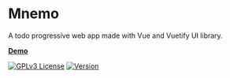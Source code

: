 # Mnemo

A todo progressive web app made with Vue and Vuetify UI library.

[**Demo**](https://d2zuxmugggl957.cloudfront.net)<br>

[![GPLv3 License](https://img.shields.io/badge/License-GPL%20v3-yellow.svg)](https://opensource.org/licenses/)
[![Version](https://badge.fury.io/gh/tterb%2FHyde.svg)](https://badge.fury.io/gh/tterb%2FHyde)